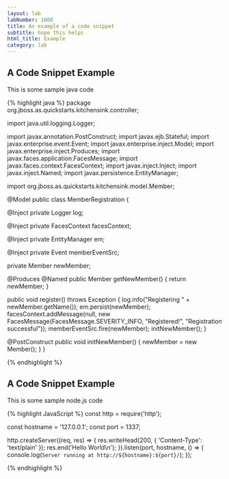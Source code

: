 ```yaml
---
layout: lab
labNumber: 1000
title: An example of a code snippet
subtitle: hope this helps
html_title: Example
category: lab
---
```


## A Code Snippet Example
This is some sample java code

{% highlight java %}
package org.jboss.as.quickstarts.kitchensink.controller;

import java.util.logging.Logger;

import javax.annotation.PostConstruct;
import javax.ejb.Stateful;
import javax.enterprise.event.Event;
import javax.enterprise.inject.Model;
import javax.enterprise.inject.Produces;
import javax.faces.application.FacesMessage;
import javax.faces.context.FacesContext;
import javax.inject.Inject;
import javax.inject.Named;
import javax.persistence.EntityManager;

import org.jboss.as.quickstarts.kitchensink.model.Member;

@Model
public class MemberRegistration {

   @Inject
   private Logger log;

   @Inject
   private FacesContext facesContext;

   @Inject
   private EntityManager em;

   @Inject
   private Event<Member> memberEventSrc;

   private Member newMember;

   @Produces
   @Named
   public Member getNewMember() {
      return newMember;
   }

   public void register() throws Exception {
      log.info("Registering " + newMember.getName());
      em.persist(newMember);
      facesContext.addMessage(null, new FacesMessage(FacesMessage.SEVERITY_INFO, "Registered!", "Registration successful"));
      memberEventSrc.fire(newMember);
      initNewMember();
   }

   @PostConstruct
   public void initNewMember() {
      newMember = new Member();
   }
}

{% endhighlight %}


## A Code Snippet Example
This is some sample node.js code

{% highlight JavaScript %}
const http = require('http');

const hostname = '127.0.0.1';
const port = 1337;

http.createServer((req, res) => {
  res.writeHead(200, { 'Content-Type': 'text/plain' });
  res.end('Hello World\n');
}).listen(port, hostname, () => {
  console.log(`Server running at http://${hostname}:${port}/`);
});

{% endhighlight %}


